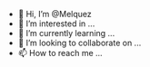 - 👋 Hi, I’m @Melquez
- 👀 I’m interested in ...
- 🌱 I’m currently learning ...
- 💞️ I’m looking to collaborate on ...
- 📫 How to reach me ...

<!---
Melquez/Melquez is a ✨ special ✨ repository because its `README.md` (this file) appears on your GitHub profile.
You can click the Preview link to take a look at your changes.
--->
